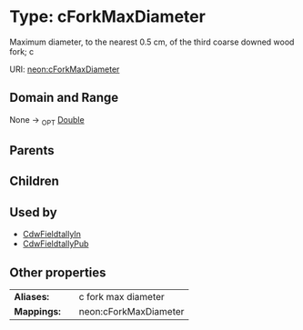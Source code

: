 
# Type: cForkMaxDiameter


Maximum diameter, to the nearest 0.5 cm, of the third coarse downed wood fork; c

URI: [neon:cForkMaxDiameter](https://data.neonscience.org/cForkMaxDiameter)


## Domain and Range

None ->  <sub>OPT</sub> [Double](types/Double.md)

## Parents


## Children


## Used by

 * [CdwFieldtallyIn](CdwFieldtallyIn.md)
 * [CdwFieldtallyPub](CdwFieldtallyPub.md)

## Other properties

|  |  |  |
| --- | --- | --- |
| **Aliases:** | | c fork max diameter |
| **Mappings:** | | neon:cForkMaxDiameter |

